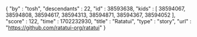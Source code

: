 {
  "by" : "tosh",
  "descendants" : 22,
  "id" : 38593638,
  "kids" : [ 38594067, 38594808, 38594617, 38594313, 38594871, 38594367, 38594052 ],
  "score" : 122,
  "time" : 1702232930,
  "title" : "Ratatui",
  "type" : "story",
  "url" : "https://github.com/ratatui-org/ratatui"
}
